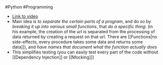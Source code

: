 #Python #Programming

- [Link to video](https://www.youtube.com/watch?v=DJtef410XaM)
- Main idea is to _separate the certain parts of a program_, and do so by _breaking it up into various small functions_, that _do a specific thing_: (in his example, the creation of the url is separated from the processing of data returned by creating a request on that url. There are [[Functions|no side-effects, every procedure takes some data and returns some data]]), and _have names that document what the function actually does_
- This simplifies testing (you can easily test every part of the code without [[Dependency Injection]] or [[Mocking]])
